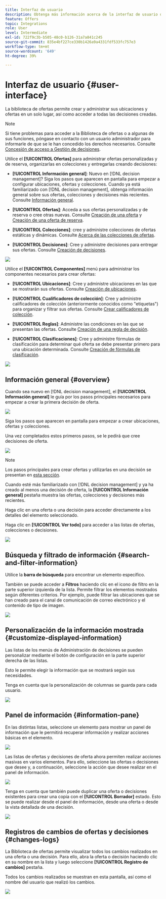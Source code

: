 ```yaml
---
title: Interfaz de usuario
description: Obtenga más información acerca de la interfaz de usuario de la biblioteca de ofertas
feature: Offers
topic: Integrations
role: User
level: Intermediate
exl-id: 722f9c3b-b505-48c0-b126-31a7a841c245
source-git-commit: 835e4bf227ce330b1426a9a4331fdf533fc757e3
workflow-type: tm+mt
source-wordcount: '649'
ht-degree: 39%

---
```


# Interfaz de usuario {#user-interface}

La biblioteca de ofertas permite crear y administrar sus ubicaciones y ofertas en un solo lugar, así como acceder a todas las decisiones creadas.

>[!NOTE]
>
>Si tiene problemas para acceder a la Biblioteca de ofertas o a algunas de sus funciones, póngase en contacto con un usuario administrador para informarle de que se le han concedido los derechos necesarios. Consulte [Concesión de acceso a Gestión de decisiones](starting-offer-decisioning.md#granting-acess-to-decision-management).

Utilice el  **[!UICONTROL Ofertas]** para administrar ofertas personalizadas y de reserva, organizarlas en colecciones y entregarlas creando decisiones:

* **[!UICONTROL Información general]**: Nuevo en [!DNL decision management]? Siga los pasos que aparecen en pantalla para empezar a configurar ubicaciones, ofertas y colecciones. Cuando ya está familiarizado con [!DNL decision management], obtenga información general sobre sus ofertas, colecciones y decisiones más recientes. Consulte [Información general](#overview).

* **[!UICONTROL Ofertas]**: Acceda a sus ofertas personalizadas y de reserva o cree otras nuevas. Consulte [Creación de una oferta](../offer-library/creating-personalized-offers.md) y [Creación de una oferta de reserva](../offer-library/creating-fallback-offers.md).

* **[!UICONTROL Colecciones]**: cree y administre colecciones de ofertas estáticas y dinámicas. Consulte [Acerca de las colecciones de ofertas](../offer-library/creating-collections.md).

* **[!UICONTROL Decisiones]**: Cree y administre decisiones para entregar sus ofertas. Consulte [Creación de decisiones](../offer-activities/create-offer-activities.md).

![](../assets/offers_menu.png)

Utilice el  **[!UICONTROL Componentes]** menú para administrar los componentes necesarios para crear ofertas:

* **[!UICONTROL Ubicaciones]**: Cree y administre ubicaciones en las que se mostrarán sus ofertas. Consulte [Creación de ubicaciones](../offer-library/creating-placements.md).

* **[!UICONTROL Cualificadores de colección]**: Cree y administre calificadores de colección (anteriormente conocidos como &quot;etiquetas&quot;) para organizar y filtrar sus ofertas. Consulte [Crear calificadores de colección](../offer-library/creating-tags.md).

* **[!UICONTROL Reglas]**: Administre las condiciones en las que se presentan las ofertas. Consulte [Creación de una regla de decisión](../offer-library/creating-decision-rules.md).

* **[!UICONTROL Clasificaciones]**: Cree y administre fórmulas de clasificación para determinar qué oferta se debe presentar primero para una ubicación determinada. Consulte [Creación de fórmulas de clasificación](../ranking/create-ranking-formulas.md).

![](../assets/offer_activities.png)

## Información general {#overview}

Cuando sea nuevo en [!DNL decision management], el **[!UICONTROL Información general]** le guía por los pasos principales necesarios para empezar a crear la primera decisión de oferta.

![](../assets/overview_onboarding.png)

Siga los pasos que aparecen en pantalla para empezar a crear ubicaciones, ofertas y colecciones.

Una vez completados estos primeros pasos, se le pedirá que cree decisiones de oferta.

![](../assets/overview_collection-created.png)

>[!NOTE]
>
>Los pasos principales para crear ofertas y utilizarlas en una decisión se presentan en [esta sección](../offer-library/key-steps.md).

Cuando esté más familiarizado con [!DNL decision management] y ya ha creado al menos una decisión de oferta, la **[!UICONTROL Información general]** pestaña muestra las ofertas, colecciones y decisiones más recientes.

Haga clic en una oferta o una decisión para acceder directamente a los detalles del elemento seleccionado.

Haga clic en **[!UICONTROL Ver todo]** para acceder a las listas de ofertas, colecciones o decisiones.

![](../assets/overview_view-all.png)

## Búsqueda y filtrado de información {#search-and-filter-information}

Utilice la **barra de búsqueda** para encontrar un elemento específico.

También se puede acceder a **Filtros** haciendo clic en el icono de filtro en la parte superior izquierda de la lista. Permite filtrar los elementos mostrados según diferentes criterios. Por ejemplo, puede filtrar las ubicaciones que se han creado para el canal de comunicación de correo electrónico y el contenido de tipo de imagen.

![](../assets/filters.png)

## Personalización de la información mostrada {#customize-displayed-information}

Las listas de los menús de Administración de decisiones se pueden personalizar mediante el botón de configuración en la parte superior derecha de las listas.

Esto le permite elegir la información que se mostrará según sus necesidades.

Tenga en cuenta que la personalización de columnas se guarda para cada usuario.

![](../assets/columns.png)

## Panel de información {#information-pane}

En las distintas listas, seleccione un elemento para mostrar un panel de información que le permitirá recuperar información y realizar acciones básicas en el elemento.

![](../assets/information-pane.png)

Las listas de ofertas y decisiones de oferta ahora permiten realizar acciones masivas en varios elementos. Para ello, seleccione las ofertas o decisiones que desee y, a continuación, seleccione la acción que desee realizar en el panel de información.

![](../assets/bulk-actions.png)

Tenga en cuenta que también puede duplicar una oferta o decisiones existentes para crear una copia con el **[!UICONTROL Borrador]** estado. Esto se puede realizar desde el panel de información, desde una oferta o desde la vista detallada de una decisión.

![](../assets/duplicate-offer.png)

## Registros de cambios de ofertas y decisiones {#changes-logs}

La Biblioteca de ofertas permite visualizar todos los cambios realizados en una oferta o una decisión. Para ello, abra la oferta o decisión haciendo clic en su nombre en la lista y luego seleccione **[!UICONTROL Registro de cambios]** pestaña.

Todos los cambios realizados se muestran en esta pantalla, así como el nombre del usuario que realizó los cambios.

![](../assets/change-logs.png)
